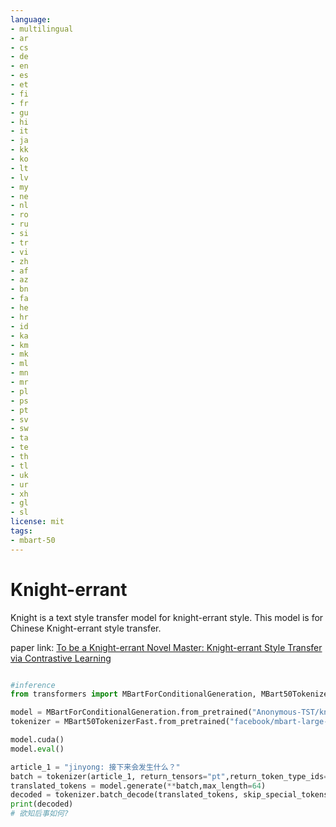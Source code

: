 ```yaml
---
language: 
- multilingual
- ar 
- cs
- de
- en
- es
- et
- fi
- fr
- gu
- hi
- it
- ja
- kk
- ko
- lt
- lv
- my
- ne
- nl
- ro
- ru
- si
- tr
- vi
- zh
- af
- az
- bn
- fa
- he
- hr
- id
- ka
- km
- mk
- ml
- mn
- mr
- pl
- ps
- pt
- sv
- sw
- ta
- te
- th
- tl
- uk
- ur
- xh
- gl
- sl
license: mit
tags:
- mbart-50
---
```


# Knight-errant

Knight is a text style transfer model for knight-errant style. This model is for Chinese Knight-errant style transfer.

paper link: [To be a Knight-errant Novel Master: Knight-errant Style Transfer via Contrastive Learning](https://openreview.net/forum?id=FDw2hdpiWNO)


```python

#inference
from transformers import MBartForConditionalGeneration, MBart50TokenizerFast

model = MBartForConditionalGeneration.from_pretrained("Anonymous-TST/knight-errant-TST-zh")
tokenizer = MBart50TokenizerFast.from_pretrained("facebook/mbart-large-50", src_lang="zh_CN", tgt_lang="zh_CN")

model.cuda()
model.eval()

article_1 = "jinyong: 接下来会发生什么？"
batch = tokenizer(article_1, return_tensors="pt",return_token_type_ids=False, truncation=True, max_length=64, padding=True).to('cuda')
translated_tokens = model.generate(**batch,max_length=64)
decoded = tokenizer.batch_decode(translated_tokens, skip_special_tokens=True,  clean_up_tokenization_spaces=True)
print(decoded)
# 欲知后事如何?
```




```